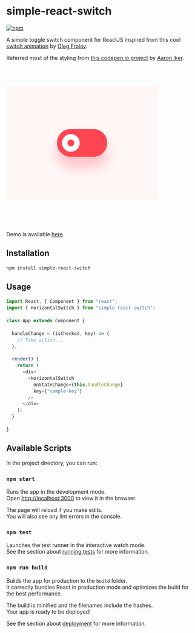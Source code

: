 # simple-react-switch

[![npm](https://img.shields.io/npm/v/simple-react-switch.svg)](https://www.npmjs.com/package/simple-react-switch)

A simple toggle switch component for ReactJS inspired from this cool [switch animation](https://dribbble.com/shots/5429846-Switcher-XLIV) by [Oleg Frolov](https://dribbble.com/Volorf).

Referred most of the styling from [this codepen.io project](https://codepen.io/aaroniker/pen/oaQdQZ) by [Aaron Iker](https://codepen.io/aaroniker/).

<img src="/art/preview.gif" alt="sample" title="sample" width="400" height="300" align="center" vspace="52" />

<br />
<br />

Demo is available <a href="https://kokilaw.github.io/simple-react-switch/" target="_blank">here</a>.

## Installation

```bash
npm install simple-react-switch
```

## Usage

```javascript
import React, { Component } from "react";
import { HorizontalSwitch } from "simple-react-switch";

class App extends Component {

  handleChange = (isChecked, key) => {
    // Take action...
  };

  render() {
    return (
      <div>
        <HorizontalSwitch
          onStateChange={this.handleChange}
          key={"sample-key"}
        />
      </div>
    );
  }

}
```

## Available Scripts

In the project directory, you can run:

### `npm start`

Runs the app in the development mode.<br>
Open [http://localhost:3000](http://localhost:3000) to view it in the browser.

The page will reload if you make edits.<br>
You will also see any lint errors in the console.

### `npm test`

Launches the test runner in the interactive watch mode.<br>
See the section about [running tests](https://facebook.github.io/create-react-app/docs/running-tests) for more information.

### `npm run build`

Builds the app for production to the `build` folder.<br>
It correctly bundles React in production mode and optimizes the build for the best performance.

The build is minified and the filenames include the hashes.<br>
Your app is ready to be deployed!

See the section about [deployment](https://facebook.github.io/create-react-app/docs/deployment) for more information.
